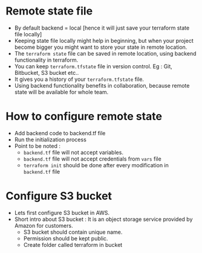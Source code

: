# Remote state file
- By default backend = local [hence it will just save your terraform state file locally]
- Keeping state file locally might help in beginning, but when your project become bigger you might want to store your state in remote location.
- The `terraform state` file can be saved in remote location, using backend functionality in terraform.
- You can keep `terraform.tfstate` file in version control. Eg : Git, Bitbucket, S3 bucket etc..
- It gives you a history of your `terraform.tfstate` file.
- Using backend functionality benefits in collaboration, because remote state will be available for whole team.

# How to configure remote state
- Add backend code to backend.tf file
- Run the initialization process
- Point to be noted :
    - `backend.tf` file will not accept variables.
    - `backend.tf` file will not accept credentials from `vars` file
    - `terraform init` should be done after every modification in `backend.tf` file

# Configure S3 bucket
- Lets first configure S3 bucket in AWS. 
- Short intro about S3 bucket : It is an object storage service provided by Amazon for customers. 
    * S3 bucket should contain unique name.
    * Permission should be kept public.
    * Create folder called terraform in bucket
